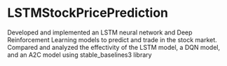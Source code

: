 # LSTMStockPricePrediction

Developed and implemented an LSTM neural network and Deep Reinforcement Learning models to predict and trade in the stock market. Compared and analyzed the effectivity of the LSTM model, a DQN model, and an A2C model using stable_baselines3 library
